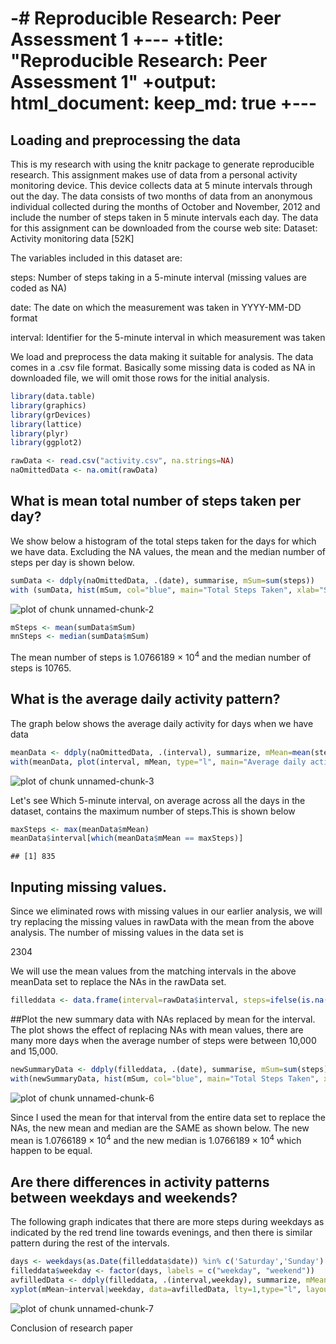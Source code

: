 -# Reproducible Research: Peer Assessment 1
+---
+title: "Reproducible Research: Peer Assessment 1"
+output:  html_document:
   keep_md: true
+---
=====================================================


## Loading and preprocessing the data 
This is my research with using the knitr package to generate reproducible research. This assignment makes use of data from a personal activity monitoring device. This device collects data at 5 minute intervals through out the day. The data consists of two months of data from an anonymous individual collected during the months of October and November, 2012 and include the number of steps taken in 5 minute intervals each day.
The data for this assignment can be downloaded from the course web site: Dataset: Activity monitoring data [52K]

The variables included in this dataset are:

steps: Number of steps taking in a 5-minute interval (missing values are coded as NA)

date: The date on which the measurement was taken in YYYY-MM-DD format

interval: Identifier for the 5-minute interval in which measurement was taken

We load and preprocess the data making it suitable for analysis. The data comes in a .csv file format. Basically some missing data is coded as NA in downloaded file, we will omit those rows for the initial analysis.



```r
library(data.table)
library(graphics)
library(grDevices)
library(lattice)
library(plyr)
library(ggplot2)

rawData <- read.csv("activity.csv", na.strings=NA)
naOmittedData <- na.omit(rawData)
```


## What is mean total number of steps taken per day?

We show below a histogram of the total steps taken for the days for which we have data. 
Excluding the NA values, the mean and the median number of steps per day is shown below.


```r
sumData <- ddply(naOmittedData, .(date), summarise, mSum=sum(steps))
with (sumData, hist(mSum, col="blue", main="Total Steps Taken", xlab="Steps"))
```

![plot of chunk unnamed-chunk-2](figure/unnamed-chunk-2-1.png) 

```r
mSteps <- mean(sumData$mSum)
mnSteps <- median(sumData$mSum)
```

The mean number of steps is 1.0766189 &times; 10<sup>4</sup> and the median number of steps is 10765.

## What is the average daily activity pattern? 

The graph below shows the average daily activity for days when we have data


```r
meanData <- ddply(naOmittedData, .(interval), summarize, mMean=mean(steps))
with(meanData, plot(interval, mMean, type="l", main="Average daily activity"))
```

![plot of chunk unnamed-chunk-3](figure/unnamed-chunk-3-1.png) 


Let's see Which 5-minute interval, on average across all the days in the dataset, contains the maximum number of steps.This is shown below



```r
maxSteps <- max(meanData$mMean)
meanData$interval[which(meanData$mMean == maxSteps)]
```

```
## [1] 835
```

## Inputing missing values. 

Since we eliminated rows with missing values in our earlier analysis, we will try replacing the missing values in rawData with the mean from the above analysis. The number of missing values in the data set is 

2304


We will use the mean values from the matching intervals in the above meanData set to replace the NAs in the rawData set.


```r
filleddata <- data.frame(interval=rawData$interval, steps=ifelse(is.na(rawData$steps),meanData[match(meanData$interval, rawData$interval), 2], rawData$steps),date=rawData$date)
```

##Plot the new summary data with NAs replaced by mean for the interval. 
The plot shows the effect of replacing NAs with mean values, there are many more days when the average number of steps were between 10,000 and 15,000. 




```r
newSummaryData <- ddply(filleddata, .(date), summarise, mSum=sum(steps))
with(newSummaryData, hist(mSum, col="blue", main="Total Steps Taken", xlab="Steps"))
```

![plot of chunk unnamed-chunk-6](figure/unnamed-chunk-6-1.png) 

Since I used the mean for that interval from the entire data set to replace the NAs, the new mean and median are the SAME as shown below.
The new mean is 1.0766189 &times; 10<sup>4</sup>
and the new median is 1.0766189 &times; 10<sup>4</sup> which happen to be equal.


## Are there differences in activity patterns between weekdays and weekends? 
The following graph indicates that there are more steps during weekdays as indicated by the red trend line towards evenings, and then there is similar pattern during the rest of the intervals.  


```r
days <- weekdays(as.Date(filleddata$date)) %in% c('Saturday','Sunday')
filleddata$weekday <- factor(days, labels = c("weekday", "weekend"))
avfilledData <- ddply(filleddata, .(interval,weekday), summarize, mMean=mean(steps))
xyplot(mMean~interval|weekday, data=avfilledData, lty=1,type="l", layout=c(1,2))
```

![plot of chunk unnamed-chunk-7](figure/unnamed-chunk-7-1.png) 

Conclusion of research paper
